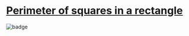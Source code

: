 # [Perimeter of squares in a rectangle](https://www.codewars.com/kata/559a28007caad2ac4e000083)

![badge](https://www.codewars.com/users/csantosr/badges/small)
